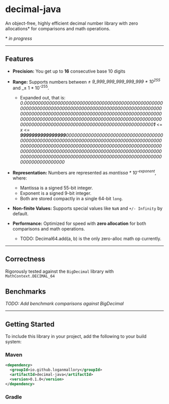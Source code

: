 # decimal-java

An object-free, highly efficient decimal number library with zero allocations* for comparisons and math operations.

\* _in progress_

---

## Features

- **Precision:**
You get up to **16** consecutive base 10 digits 

- **Range:**
Supports numbers between _± 9_999_999_999_999_999 * 10<sup>255</sup>_ and _± 1 * 10<sup>-255</sup>.

  - Expanded out, that is:
    _0.00000000000000000000000000000000000000000000000000000000000000000000000000000000000000000000000000000000000000000000000000000000000000000000000000000000000000000000000000000000000000000000000000000000000000000000000000000000000000000000000000000000000**1**_ <= _x_ <= _**9999999999999999**000000000000000000000000000000000000000000000000000000000000000000000000000000000000000000000000000000000000000000000000000000000000000000000000000000000000000000000000000000000000000000000000000000000000000000000000000000000000000000000000000000000000000_

- **Representation:**
Numbers are represented as _mantissa * 10<sup>-exponent</sup>_, where:
  - Mantissa is a signed 55-bit integer.
  - Exponent is a signed 9-bit integer.
  - Both are stored compactly in a single 64-bit `long`.

- **Non-finite Values:**
Supports special values like `NaN` and `+/- Infinity` by default.

- **Performance:**
Optimized for speed with **zero allocation** for both comparisons and math operations.
  - TODO: Decimal64.add(a, b) is the only zero-alloc math op currently.

---

## Correctness
Rigorously tested against the `BigDecimal` library with `MathContext.DECIMAL_64`

## Benchmarks

*TODO: Add benchmark comparisons against BigDecimal*

---

## Getting Started

To include this library in your project, add the following to your build system:

### Maven
```xml
<dependency>
  <groupId>io.github.loganmallory</groupId>
  <artifactId>decimal-java</artifactId>
  <version>0.1.0</version>
</dependency>
```

### Gradle
```

```